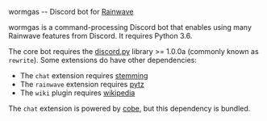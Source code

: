 wormgas -- Discord bot for [Rainwave][]

wormgas is a command-processing Discord bot that enables using many Rainwave features from Discord. It requires Python
3.6.

The core bot requires the [discord.py][] library >= 1.0.0a (commonly known as `rewrite`). Some extensions do have other
dependencies:

*   The `chat` extension requires [stemming][]
*   The `rainwave` extension requires [pytz][]
*   The `wiki` plugin requires [wikipedia][]

The `chat` extension is powered by [cobe][], but this dependency is bundled.

[rainwave]: http://rainwave.cc
[stemming]: http://pypi.python.org/pypi/stemming
[discord.py]: https://github.com/Rapptz/discord.py/tree/rewrite
[pytz]: https://pypi.python.org/pypi/pytz
[wikipedia]: https://wikipedia.readthedocs.org/en/latest/
[cobe]: https://github.com/pteichman/cobe/
